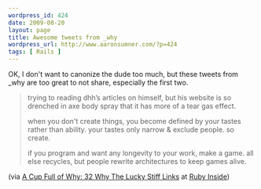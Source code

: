 ```yaml
--- 
wordpress_id: 424
date: 2009-08-20
layout: page
title: Awesome tweets from _why
wordpress_url: http://www.aaronsumner.com/?p=424
tags: [ Rails ]
---
```

OK, I don't want to canonize the dude too much, but these tweets from &#95;why are too great to not share, especially the first two.

<blockquote>
<p>
  trying to reading dhh’s articles on himself, but his website is so drenched in axe body spray that it has more of a tear gas effect.
</p>

<p>
  when you don't create things, you become defined by your tastes rather than ability. your tastes only narrow &#38; exclude people. so create.
</p>

<p>
  if you program and want any longevity to your work, make a game. all else recycles, but people rewrite architectures to keep games alive.
</p>
</blockquote>

(via <a href="http://www.rubyinside.com/why-the-lucky-stiff-links-2333.html">A Cup Full of Why: 32 Why The Lucky Stiff Links</a> at <a href="http://www.rubyinside.com/">Ruby Inside</a>)
